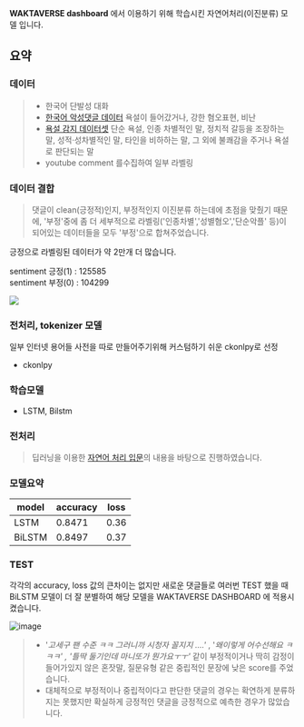 **WAKTAVERSE dashboard** 에서 이용하기 위해 학습시킨 자연어처리(이진분류) 모델 입니다.
## 요약
### 데이터

> * 한국어 단발성 대화 
> * [한국어 악성댓글 데이터](https://github.com/ZIZUN/korean-malicious-comments-dataset) 
욕설이 들어갔거나, 강한 혐오표현, 비난
> * [욕설 감지 데이터셋](https://github.com/2runo/Curse-detection-data) 
> 단순 욕설, 인종 차별적인 말, 정치적 갈등을 조장하는 말, 성적·성차별적인 말, 타인을 비하하는 말, 그 외에 불쾌감을 주거나 욕설로 판단되는 말 
> * youtube comment 를수집하여 일부 라벨링

### 데이터 결합
> 댓글이 clean(긍정적)인지, 부정적인지 이진분류 하는데에 초점을 맞췄기 때문에, '부정'중에 좀 더 세부적으로 라벨링('인종차별','성별혐오','단순악플' 등)이 되어있는 데이터들을 모두 '부정'으로 합쳐주었습니다. 

긍정으로 라벨링된 데이터가 약 2만개 더 많습니다.

sentiment 긍정(1) : 125585 \
sentiment 부정(0) : 104299

![](https://velog.velcdn.com/images/liveandletlive/post/28675be5-44ad-4b54-9a6f-1a20a9de1bae/image.png)

### 전처리, tokenizer 모델
일부 인터넷 용어들 사전을 따로 만들어주기위해 커스텀하기 쉬운 ckonlpy로 선정 
* ckonlpy

### 학습모델
*  LSTM, Bilstm

### 전처리
> 딥러닝을 이용한 [자연어 처리 입문](https://wikidocs.net/book/2155)의 내용을 바탕으로 진행하였습니다.

### 모델요약

|model|accuracy|loss|
|---|---|---|
|LSTM|0.8471|0.36|
|BiLSTM|0.8497|0.37|

### TEST
각각의 accuracy, loss 값의 큰차이는 없지만 새로운 댓글들로 여러번 TEST 했을 때  BiLSTM 모델이 더 잘 분별하여 해당 모델을 WAKTAVERSE DASHBOARD 에 적용시켰습니다.

![image](https://github.com/KGochae/Youtube/assets/86241587/f9b411a5-016e-4f7b-a06e-f69c76a157f2)

> * '_고세구 팬 수준 ㅋㅋ 그러니까 시청자 꼴지지 ....'_ , '_왜이렇게 어수선해요 ㅋㅋㅋ' , '틀딱 둘기인데 마니또가 뭔가요ㅜㅜ'_ 같이 부정적이거나 딱히 감정이 들어가있지 않은 혼잣말, 질문유형 같은 중립적인 문장에 낮은 score를 주었습니다.
> * 대체적으로 부정적이나 중립적이다고 판단한 댓글의 경우는 확연하게 분류하지는 못했지만 확실하게 긍정적인 댓글을 긍정적으로 예측한 경우가 많았습니다. 


